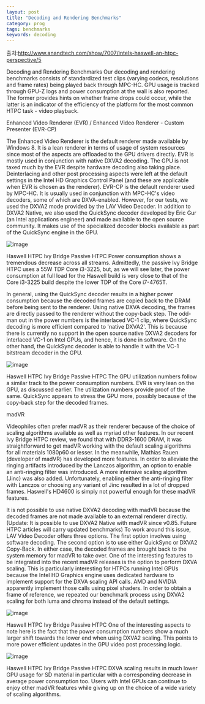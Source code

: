 ```yaml
---
layout: post
title: "Decoding and Rendering Benchmarks"
category: prog
tags: benchmarks
keywords: decoding
---
```


출처:http://www.anandtech.com/show/7007/intels-haswell-an-htpc-perspective/5

Decoding and Rendering Benchmarks
Our decoding and rendering benchmarks consists of standardized test clips (varying codecs, resolutions and frame rates) being played back through MPC-HC. GPU usage is tracked through GPU-Z logs and power consumption at the wall is also reported. The former provides hints on whether frame drops could occur, while the latter is an indicator of the efficiency of the platform for the most common HTPC task - video playback.

Enhanced Video Renderer (EVR) / Enhanced Video Renderer - Custom Presenter (EVR-CP)

The Enhanced Video Renderer is the default renderer made available by Windows 8. It is a lean renderer in terms of usage of system resources since most of the aspects are offloaded to the GPU drivers directly. EVR is mostly used in conjunction with native DXVA2 decoding. The GPU is not taxed much by the EVR despite hardware decoding also taking place. Deinterlacing and other post processing aspects were left at the default settings in the Intel HD Graphics Control Panel (and these are applicable when EVR is chosen as the renderer). EVR-CP is the default renderer used by MPC-HC. It is usually used in conjunction with MPC-HC's video decoders, some of which are DXVA-enabled. However, for our tests, we used the DXVA2 mode provided by the LAV Video Decoder. In addition to DXVA2 Native, we also used the QuickSync decoder developed by Eric Gur (an Intel applications engineer) and made available to the open source community. It makes use of the specialized decoder blocks available as part of the QuickSync engine in the GPU.

![image](https://dejaloser.github.io/resource/image/55350.png)


Haswell HTPC  Ivy Bridge Passive HTPC
Power consumption shows a tremendous decrease across all streams. Admittedly, the passive Ivy Bridge HTPC uses a 55W TDP Core i3-3225, but, as we will see later, the power consumption at full load for the Haswell build is very close to that of the Core i3-3225 build despite the lower TDP of the Core i7-4765T.

In general, using the QuickSync decoder results in a higher power consumption because the decoded frames are copied back to the DRAM before being sent to the renderer. Using native DXVA decoding, the frames are directly passed to the renderer without the copy-back step. The odd-man out in the power numbers is the interlaced VC-1 clip, where QuickSync decoding is more efficient compared to 'native DXVA2'. This is because there is currently no support in the open source native DXVA2 decoders for interlaced VC-1 on Intel GPUs, and hence, it is done in software. On the other hand, the QuickSync decoder is able to handle it with the VC-1 bitstream decoder in the GPU.

![image](https://dejaloser.github.io/resource/image/55349.png)

Haswell HTPC  Ivy Bridge Passive HTPC
The GPU utilization numbers follow a similar track to the power consumption numbers. EVR is very lean on the GPU, as discussed earlier. The utilization numbers provide proof of the same. QuickSync appears to stress the GPU more, possibly because of the copy-back step for the decoded frames.

madVR

Videophiles often prefer madVR as their renderer because of the choice of scaling algorithms available as well as myriad other features. In our recent Ivy Bridge HTPC review, we found that with DDR3-1600 DRAM, it was straightforward to get madVR working with the default scaling algorithms for all materials 1080p60 or lesser. In the meanwhile, Mathias Rauen (developer of madVR) has developed more features. In order to alleviate the ringing artifacts introduced by the Lanczos algorithm, an option to enable an anti-ringing filter was introduced. A more intensive scaling algorithm (Jinc) was also added. Unfortunately, enabling either the anti-ringing filter with Lanczos or choosing any variant of Jinc resulted in a lot of dropped frames. Haswell's HD4600 is simply not powerful enough for these madVR features.

It is not possible to use native DXVA2 decoding with madVR because the decoded frames are not made available to an external renderer directly. (Update: It is possible to use DXVA2 Native with madVR since v0.85. Future HTPC articles will carry updated benchmarks) To work around this issue, LAV Video Decoder offers three options. The first option involves using software decoding. The second option is to use either QuickSync or DXVA2 Copy-Back. In either case, the decoded frames are brought back to the system memory for madVR to take over. One of the interesting features to be integrated into the recent madVR releases is the option to perform DXVA scaling. This is particularly interesting for HTPCs running Intel GPUs because the Intel HD Graphics engine uses dedicated hardware to implement support for the DXVA scaling API calls. AMD and NVIDIA apparently implement those calls using pixel shaders. In order to obtain a frame of reference, we repeated our benchmark process using DXVA2 scaling for both luma and chroma instead of the default settings.


![image](https://dejaloser.github.io/resource/image/55352.png)

Haswell HTPC  Ivy Bridge Passive HTPC
One of the interesting aspects to note here is the fact that the power consumption numbers show a much larger shift towards the lower end when using DXVA2 scaling. This points to more power efficient updates in the GPU video post processing logic.

![image](https://dejaloser.github.io/resource/image/55351.png)

Haswell HTPC  Ivy Bridge Passive HTPC
DXVA scaling results in much lower GPU usage for SD material in particular with a corresponding decrease in average power consumption too. Users with Intel GPUs can continue to enjoy other madVR features while giving up on the choice of a wide variety of scaling algorithms.